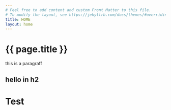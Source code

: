```yaml
---
# Feel free to add content and custom Front Matter to this file.
# To modify the layout, see https://jekyllrb.com/docs/themes/#overriding-theme-defaults
title: HOME
layout: home
---
```

<h1> {{ page.title }} </h1>

this is a paragraff

## hello in h2

# Test